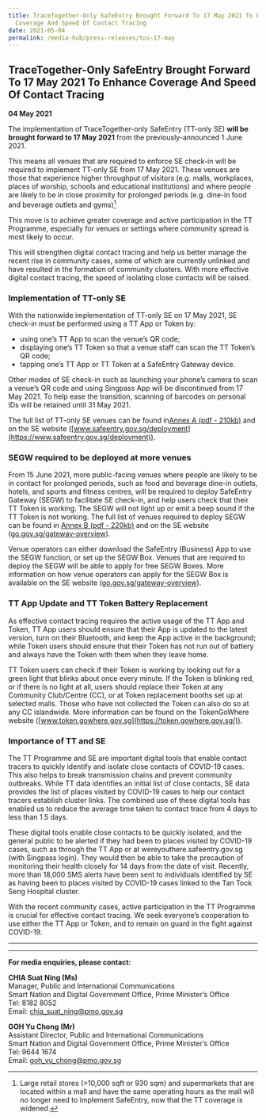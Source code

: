 ```yaml
---
title: TraceTogether-Only SafeEntry Brought Forward To 17 May 2021 To Enhance
  Coverage And Speed Of Contact Tracing
date: 2021-05-04
permalink: /media-hub/press-releases/tos-17-may
---
```

## TraceTogether-Only SafeEntry Brought Forward To 17 May 2021 To Enhance Coverage And Speed Of Contact Tracing

**04 May 2021**

The implementation of TraceTogether-only SafeEntry (TT-only SE)  **will be brought forward to 17 May 2021** from the previously-announced 1 June 2021.

This means all venues that are required to enforce SE check-in will be required to implement TT-only SE from 17 May 2021. These venues are those that experience higher throughput of visitors (e.g. malls, workplaces, places of worship, schools and educational institutions) and where people are likely to be in close proximity for prolonged periods (e.g. dine-in food and beverage outlets and gyms)[^1]

This move is to achieve greater coverage and active participation in the TT Programme,  especially for venues or settings where community spread is most likely to occur.

This will strengthen digital contact tracing and help us better manage the recent rise in community cases, some of which are currently unlinked and have resulted in the formation of community clusters. With more effective digital contact tracing, the speed of isolating close contacts will be raised.

### Implementation of TT-only SE

With the nationwide implementation of TT-only SE on 17 May 2021, SE check-in must be performed using a TT App or Token by:

* using one’s TT App to scan the venue’s QR code;
* displaying one’s TT Token so that a venue staff can scan the TT Token’s QR code;
* tapping one’s TT App or TT Token at a SafeEntry Gateway device.

Other modes of SE check-in such as launching your phone’s camera to scan a venue’s QR code and using Singpass App will be discontinued from 17 May 2021. To help ease the transition, scanning of barcodes on personal IDs will be retained until 31 May 2021.

The full list of TT-only SE venues can be found in[Annex A (pdf - 210kb)](/files/press-releases/2021/SNDGG%20Press%20Release%20-%20TT-Only%20SE%20Implementation%20and%20SEGW%20Deployment%20-%20Annex%20A.pdf) and on the SE website ([www.safeentry.gov.sg/deployment](https://www.safeentry.gov.sg/deployment)).

### SEGW required to be deployed at more venues

From 15 June 2021, more public-facing venues where people are likely to be in contact for prolonged periods, such as food and beverage dine-in outlets, hotels, and sports and fitness centres, will be required to deploy SafeEntry Gateway (SEGW) to facilitate SE check-in, and help users check that their TT Token is working. The SEGW will not light up or emit a beep sound if the TT Token is not working. The full list of venues required to deploy SEGW can be found in [Annex B (pdf - 220kb)](/files/press-releases/2021/SNDGG%20Press%20Release%20-%20TT-Only%20SE%20Implementation%20and%20SEGW%20Deployment%20-%20Annex%20B.pdf) and on the SE website ([go.gov.sg/gateway-overview](https://go.gov.sg/gateway-overview)).

Venue operators can either download the SafeEntry (Business) App to use the SEGW function, or set up the SEGW Box. Venues that are required to deploy the SEGW will be able to apply for free SEGW Boxes. More information on how venue operators can apply for the SEGW Box is available on the SE website ([go.gov.sg/gateway-overview](https://go.gov.sg/gateway-overview)).

### TT App Update and TT Token Battery Replacement

As effective contact tracing requires the active usage of the TT App and Token, TT App users should ensure that their App is updated to the latest version, turn on their Bluetooth, and keep the App active in the background; while Token users should ensure that their Token has not run out of battery and always have the Token with them when they leave home.

TT Token users can check if their Token is working by looking out for a green light that blinks about once every minute. If the Token is blinking red, or if there is no light at all, users should replace their Token at any Community Club/Centre (CC), or at Token replacement booths set up at selected malls. Those who have not collected the Token can also do so at any CC islandwide. More information can be found on the TokenGoWhere website ([www.token.gowhere.gov.sg](https://token.gowhere.gov.sg/)).

### Importance of TT and SE

The TT Programme and SE are important digital tools that enable contact tracers to quickly identify and isolate close contacts of COVID-19 cases. This also helps to break transmission chains and prevent community outbreaks. While TT data identifies an initial list of close contacts, SE data provides the list of places visited by COVID-19 cases to help our contact tracers establish cluster links. The combined use of these digital tools has enabled us to reduce the average time taken to contact trace from 4 days to less than 1.5 days.

These digital tools enable close contacts to be quickly isolated, and the general public to be alerted if they had been to places visited by COVID-19 cases, such as through the TT App or at wereyouthere.safeentry.gov.sg (with Singpass login). They would then be able to take the precaution of monitoring their health closely for 14 days from the date of visit. Recently, more than 18,000 SMS alerts have been sent to individuals identified by SE as having been to places visited by COVID-19 cases linked to the Tan Tock Seng Hospital cluster.

With the recent community cases, active participation in the TT Programme is crucial for effective contact tracing. We seek everyone’s cooperation to use either the TT App or Token, and to remain on guard in the fight against COVID-19.

----------

[^1]:  Large retail stores (>10,000 sqft or 930 sqm) and supermarkets that are located within a mall and have the same operating hours as the mall will no longer need to implement SafeEntry, now that the TT coverage is widened.

----------

**For media enquiries, please contact:**

**CHIA Suat Ning (Ms)**<br>
Manager, Public and International Communications<br>
Smart Nation and Digital Government Office, Prime Minister’s Office<br>
Tel: 8182 8052<br>
Email:  [chia_suat_ning@pmo.gov.sg](mailto:chia_suat_ning@pmo.gov.sg)

**GOH Yu Chong (Mr)**<br>
Assistant Director, Public and International Communications<br>
Smart Nation and Digital Government Office, Prime Minister’s Office<br>
Tel: 9644 1674<br>
Email: [goh_yu_chong@pmo.gov.sg](mailto:goh_yu_chong@pmo.gov.sg)